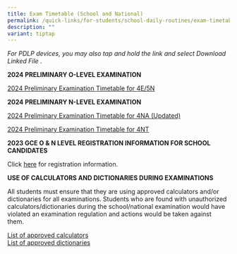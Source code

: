```yaml
---
title: Exam Timetable (School and National)
permalink: /quick-links/for-students/school-daily-routines/exam-timetable-school-national/
description: ""
variant: tiptap
---
```

<p><em>For PDLP devices, you may also tap and hold the link and select Download Linked File .</em>
</p>
<p><strong>2024 PRELIMINARY O-LEVEL EXAMINATION</strong>
</p>
<p><a href="/files/4E5N_Prelim_Timetable__2024_.pdf" rel="noopener noreferrer nofollow" target="_blank">2024 Preliminary Examination Timetable for 4E/5N</a>
</p>
<p></p>
<p><strong>2024 PRELIMINARY N-LEVEL EXAMINATION</strong>
</p>
<p><a href="/files/2024_N_Prelim_Timetable_4NA_Final__amended_28_May.pdf" rel="noopener noreferrer nofollow" target="_blank">2024 Preliminary Examination Timetable for 4NA (Updated)</a>
</p>
<p><a href="/files/2024_N_Prelim_Timetable_4NT_Final.pdf" rel="noopener noreferrer nofollow" target="_blank">2024 Preliminary Examination Timetable for 4NT</a>
</p>
<p><strong>2023 GCE O &amp; N LEVEL REGISTRATION INFORMATION FOR SCHOOL CANDIDATES</strong>
</p>
<p>Click <a href="/files/2023_registration_information_for_school_candidates.pdf" rel="noopener noreferrer nofollow" target="_blank">here</a> for
registration information.</p>
<p><strong>USE OF CALCULATORS AND DICTIONARIES DURING EXAMINATIONS</strong>
</p>
<p>All students must ensure that they are using approved calculators and/or
dictionaries for all examinations. Students who are found with unauthorized
calculators/dictionaries during the school/national examination would have
violated an examination regulation and actions would be taken against them.</p>
<p><a href="/files/2023%20guidelines_calculators.pdf" rel="noopener noreferrer nofollow" target="_blank">List of approved calculators</a> 
<br><a href="/files/2023%20list_of_dictionaries_for_examination.pdf" rel="noopener noreferrer nofollow" target="_blank">List of approved dictionaries</a>
</p>